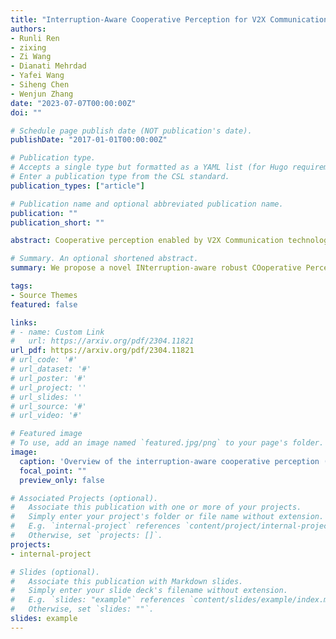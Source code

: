 ```yaml
---
title: "Interruption-Aware Cooperative Perception for V2X Communication-Aided Autonomous Driving"
authors:
- Runli Ren
- zixing
- Zi Wang
- Dianati Mehrdad
- Yafei Wang
- Siheng Chen
- Wenjun Zhang
date: "2023-07-07T00:00:00Z"
doi: ""

# Schedule page publish date (NOT publication's date).
publishDate: "2017-01-01T00:00:00Z"

# Publication type.
# Accepts a single type but formatted as a YAML list (for Hugo requirements).
# Enter a publication type from the CSL standard.
publication_types: ["article"]

# Publication name and optional abbreviated publication name.
publication: ""
publication_short: ""

abstract: Cooperative perception enabled by V2X Communication technologies can significantly improve the perception performance of autonomous vehicles beyond the limited perception ability of the individual vehicles, therefore, improving the safety and efficiency of autonomous driving in intelligent transportation systems. However, in order to fully reap the benefits of cooperative perception in practice, the impacts of imperfect V2X communication, i.e., communication errors and disruptions, need to be understood and effective remedies need to be developed to alleviate their adverse impacts. Motivated by this need, we propose a novel INterruption-aware robust COoperative Perception (V2X-INCOP) solution for V2X communication-aided autonomous driving, which leverages historical information to recover missing information due to interruption. To achieve comprehensive recovery, we design a communication adaptive multi-scale spatial-temporal prediction model to extract multi-scale spatial-temporal features based on V2X communication conditions and capture the most significant information for the prediction of the missing information. To further improve recovery performance, we adopt a knowledge distillation framework to give direct supervision to the prediction model and a curriculum learning strategy to stabilize the training of the model. Our experiments on three public cooperative perception datasets demonstrate that our proposed method is effective in alleviating the impacts of communication interruption on cooperative perception.

# Summary. An optional shortened abstract.
summary: We propose a novel INterruption-aware robust COoperative Perception (V2X-INCOP) solution for V2X communication-aided autonomous driving, which leverages historical information to recover missing information due to interruption.

tags:
- Source Themes
featured: false

links:
# - name: Custom Link
#   url: https://arxiv.org/pdf/2304.11821
url_pdf: https://arxiv.org/pdf/2304.11821
# url_code: '#'
# url_dataset: '#'
# url_poster: '#'
# url_project: ''
# url_slides: ''
# url_source: '#'
# url_video: '#'

# Featured image
# To use, add an image named `featured.jpg/png` to your page's folder. 
image:
  caption: 'Overview of the interruption-aware cooperative perception (V2X-INCOP) system. '
  focal_point: ""
  preview_only: false

# Associated Projects (optional).
#   Associate this publication with one or more of your projects.
#   Simply enter your project's folder or file name without extension.
#   E.g. `internal-project` references `content/project/internal-project/index.md`.
#   Otherwise, set `projects: []`.
projects:
- internal-project

# Slides (optional).
#   Associate this publication with Markdown slides.
#   Simply enter your slide deck's filename without extension.
#   E.g. `slides: "example"` references `content/slides/example/index.md`.
#   Otherwise, set `slides: ""`.
slides: example
---
```


<!-- {{% callout note %}}
Create your slides in Markdown - click the *Slides* button to check out the example.
{{% /callout %}}

Add the publication's **full text** or **supplementary notes** here. You can use rich formatting such as including [code, math, and images](https://wowchemy.com/docs/content/writing-markdown-latex/). -->
